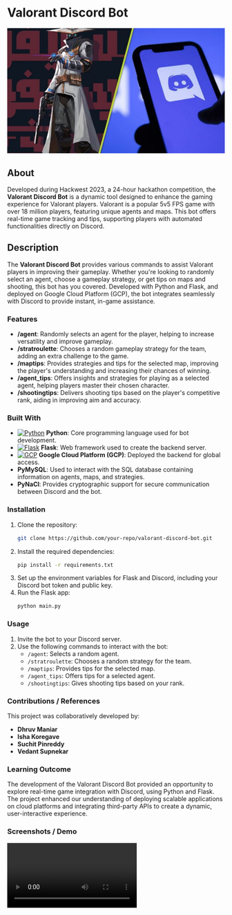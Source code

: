 # Valorant Discord Bot
![alt text](https://github.com/Dhruvbam/Valorant-Discord-Bot/blob/main/Images/valo.jpg)

## About
Developed during Hackwest 2023, a 24-hour hackathon competition, the **Valorant Discord Bot** is a dynamic tool designed to enhance the gaming experience for Valorant players. Valorant is a popular 5v5 FPS game with over 18 million players, featuring unique agents and maps. This bot offers real-time game tracking and tips, supporting players with automated functionalities directly on Discord.

## Description
The **Valorant Discord Bot** provides various commands to assist Valorant players in improving their gameplay. Whether you're looking to randomly select an agent, choose a gameplay strategy, or get tips on maps and shooting, this bot has you covered. Developed with Python and Flask, and deployed on Google Cloud Platform (GCP), the bot integrates seamlessly with Discord to provide instant, in-game assistance.

### Features
- **/agent**: Randomly selects an agent for the player, helping to increase versatility and improve gameplay.
- **/stratroulette**: Chooses a random gameplay strategy for the team, adding an extra challenge to the game.
- **/maptips**: Provides strategies and tips for the selected map, improving the player's understanding and increasing their chances of winning.
- **/agent_tips**: Offers insights and strategies for playing as a selected agent, helping players master their chosen character.
- **/shootingtips**: Delivers shooting tips based on the player's competitive rank, aiding in improving aim and accuracy.

### Built With
- <a href="https://www.python.org/" target="_blank" rel="noreferrer"><img src="https://img.shields.io/badge/Python-3670A0?style=for-the-badge&logo=python&logoColor=ffdd54" width="36" height="36" alt="Python" /></a> **Python**: Core programming language used for bot development.
- <a href="https://flask.palletsprojects.com/" target="_blank" rel="noreferrer"><img src="https://img.shields.io/badge/Flask-000000?style=for-the-badge&logo=flask&logoColor=white" width="36" height="36" alt="Flask" /></a> **Flask**: Web framework used to create the backend server.
- <a href="https://cloud.google.com/" target="_blank" rel="noreferrer"><img src="https://img.shields.io/badge/GCP-4285F4?style=for-the-badge&logo=googlecloud&logoColor=white" width="36" height="36" alt="GCP" /></a> **Google Cloud Platform (GCP)**: Deployed the backend for global access.
- **PyMySQL**: Used to interact with the SQL database containing information on agents, maps, and strategies.
- **PyNaCl**: Provides cryptographic support for secure communication between Discord and the bot.

### Installation
1. Clone the repository:
    ```bash
    git clone https://github.com/your-repo/valorant-discord-bot.git
    ```
2. Install the required dependencies:
    ```bash
    pip install -r requirements.txt
    ```
3. Set up the environment variables for Flask and Discord, including your Discord bot token and public key.
4. Run the Flask app:
    ```bash
    python main.py
    ```

### Usage
1. Invite the bot to your Discord server.
2. Use the following commands to interact with the bot:
    - `/agent`: Selects a random agent.
    - `/stratroulette`: Chooses a random strategy for the team.
    - `/maptips`: Provides tips for the selected map.
    - `/agent_tips`: Offers tips for a selected agent.
    - `/shootingtips`: Gives shooting tips based on your rank.

### Contributions / References
This project was collaboratively developed by:
- **Dhruv Maniar**
- **Isha Koregave**
- **Suchit Pinreddy**
- **Vedant Supnekar**

### Learning Outcome
The development of the Valorant Discord Bot provided an opportunity to explore real-time game integration with Discord, using Python and Flask. The project enhanced our understanding of deploying scalable applications on cloud platforms and integrating third-party APIs to create a dynamic, user-interactive experience.

### Screenshots / Demo
![Bot in Action](https://github.com/Dhruvbam/Valorant-Discord-Bot/blob/main/Images/RPReplay_Final1677425932.MP4)
